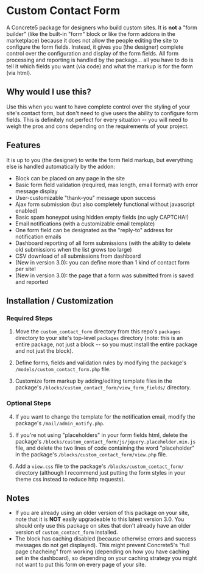 # Custom Contact Form

A Concrete5 package for designers who build custom sites. It is **not** a "form builder" (like the built-in "form" block or like the form addons in the marketplace) because it does not allow the people editing the site to configure the form fields. Instead, it gives you (the designer) complete control over the configuration and display of the form fields. All form processing and reporting is handled by the package... all you have to do is tell it which fields you want (via code) and what the markup is for the form (via html).

## Why would I use this?
Use this when you want to have complete control over the styling of your site's contact form, but don't need to give users the ability to configure form fields. This is definitely not perfect for every situation -- you will need to weigh the pros and cons depending on the requirements of your project.

## Features
It is up to you (the designer) to write the form field markup, but everything else is handled automatically by the addon:

* Block can be placed on any page in the site
* Basic form field validation (required, max length, email format) with error message display
* User-customizable "thank-you" message upon success
* Ajax form submission (but also completely functional without javascript enabled)
* Basic spam honeypot using hidden empty fields (no ugly CAPTCHA!)
* Email notifications (with a customizable email template)
* One form field can be designated as the "reply-to" address for notification emails
* Dashboard reporting of all form submissions (with the ability to delete old submissions when the list grows too large)
* CSV download of all submissions from dashboard
* (New in version 3.0): you can define more than 1 kind of contact form per site!
* (New in version 3.0): the page that a form was submitted from is saved and reported

## Installation / Customization

### Required Steps
1. Move the `custom_contact_form` directory from this repo's `packages` directory
   to your site's top-level `packages` directory (note: this is an entire package,
   not just a block -- so you must install the entire package and not just the block).

2. Define forms, fields and validation rules by modifying the package's `/models/custom_contact_form.php` file.

3. Customize form markup by adding/editing template files in the package's `/blocks/custom_contact_form/view_form_fields/` directory.

### Optional Steps
4. If you want to change the template for the notification email, modify the package's `/mail/admin_notify.php`.

5. If you're not using "placeholders" in your form fields html,
  delete the package's `/blocks/custom_contact_form/js/jquery.placeholder.min.js` file,
  and delete the two lines of code containing the word "placeholder"
  in the package's `/blocks/custom_contact_form/view.php` file.

6. Add a `view.css` file to the package's `/blocks/custom_contact_form/` directory
   (although I recommend just putting the form styles in your theme css instead to reduce http requests).

## Notes
* If you are already using an older version of this package on your site, note that it is **NOT** easily upgradeable to this latest version 3.0. You should only use this package on sites that don't already have an older version of `custom_contact_form` installed.
* The block has caching disabled (because otherwise errors and success messages do not get displayed). This might prevent Concrete5's "full page chacheing" from working (depending on how you have caching set in the dashboard), so depending on your caching strategy you might not want to put this form on every page of your site.
